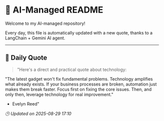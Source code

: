 # 🧠 AI-Managed README

Welcome to my AI-managed repository!

Every day, this file is automatically updated with a new quote, thanks to a LangChain + Gemini AI agent.

---

## 📅 Daily Quote

> "Here's a direct and practical quote about technology:

"The latest gadget won't fix fundamental problems.
Technology amplifies what already exists.
If your business processes are broken, automation just makes them break faster.
Focus first on fixing the core issues.
Then, and only then, leverage technology for real improvement."

- Evelyn Reed"

*🕒 Updated on 2025-08-29 17:10*